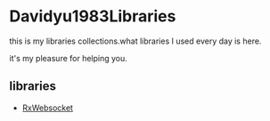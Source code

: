 # Davidyu1983Libraries

this is my libraries collections.what libraries I used every day is here.

it's my pleasure for helping you.

## libraries

* [RxWebsocket](/projects/rx-websocket/README.md)


